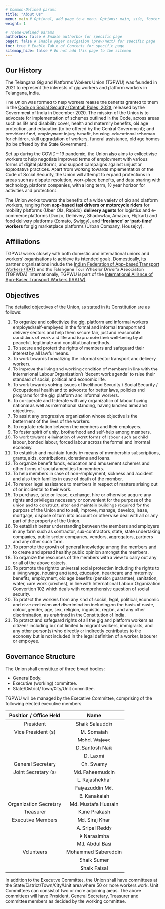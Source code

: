 ```yaml
---
# Common-Defined params
title: "About Us"
menu: main # Optional, add page to a menu. Options: main, side, footer
weight: 1

# Theme-Defined params
authorbox: false # Enable authorbox for specific page
pager: false # Enable pager navigation (prev/next) for specific page
toc: true # Enable Table of Contents for specific page
sitemap_hide: false # Do not add this page to the sitemap
---
```


## Our History

The Telangana Gig and Platforms Workers Union (TGPWU) was founded in 2021 to represent the interests of gig workers and platform workers in Telangana, India. 

The Union was formed to help workers realise the benefits granted to them in the [Code on Social Security (Central) Rules, 2020](https://labour.gov.in/sites/default/files/SS_Code_Gazette.pdf), released by the Government of India in December 2020. The mission of the Union is to advocate for implementation of schemes outlined in the Code, across areas such as life and disability cover, health and maternity benefits, old age protection, and education (to be offered by the Central Government); and  provident fund, employment injury benefit, housing, educational schemes for children, skill upgradation of workers, funeral assistance, old age homes (to be offered by the State Government). 

Set up during the COVID – 19 pandemic, the Union also aims to collectivise workers to help negotiate improved terms of employment with various forms of digital platforms, and support campaigns against unjust or exploitative practices. Apart from working towards implementation of the Code of Social Security, the Union will attempt to expand protections in areas such as dispute resolution, work-place benefits, and data sharing with technology platform companies, with a long term, 10 year horizon for activities and protections.  

The Union works towards the benefits of a wide variety of gig and platform workers, ranging from __app-based taxi drivers or motorcycle riders__ for mobility platforms (Uber, Ola, Rapido), __delivery agents__ for logistics and e-commerce platforms (Dunzo, Delhivery, Shadowfax, Amazon, Flipkart) and food delivery platforms (Zomato, Swiggy), and __‘freelance’ or ‘part-time’ workers__ for gig marketplace platforms (Urban Company, Housejoy).

## Affiliations

TGPWU works closely with both domestic and international unions and workers’ organisations to achieve its intended goals. Domestically, its partner organisations include the [Indian Federation of App-based Transport Workers (IFAT)](https://twitter.com/Connect_IFAT) and the Telangana Four Wheeler Driver’s Association (TGFWDA). Internationally, TGPWU is part of the [International Alliance of App-Based Transport Workers (IAATW)](https://iaatw.org/).

## Objectives

The detailed objectives of the Union, as stated in its Constitution are as follows:

1. To organize and collectivize the gig, platform and informal workers employed/self-employed in the formal and informal transport and delivery sectors and help them secure fair, just and reasonable conditions of work and life and to promote their well-being by all peaceful, legitimate and constitutional methods.
2. To secure and protect the rights of members and safeguard their interest by all lawful means.
3. To work towards formalizing the informal sector transport and delivery workers.
4. To improve the living and working condition of members in line with the International Labour Organization’s ‘decent work agenda’ to raise their standard of social, political and economic life.
5. To work towards solving issues of livelihood Security / Social Security / Occupational health and to advocate for better laws, policies and programs for the gig, platform and informal workers.
6. To co-operate and federate with any organization of labour having national as well as international standing, having kindred aims and objectives.
7. To assist any progressive organization whose objective is the betterment of the lives of the workers.
8. To regulate relation between the members and their employers.
9. To foster spirit of unity, brotherhood and self-help among members.
10. To work towards elimination of worst forms of labour such as child labour, bonded labour, forced labour across the formal and informal economy.
11. To establish and maintain funds by means of membership subscriptions, grants, aids, contributions, donations and loans.
12. To organize benefit funds, education and amusement schemes and other forms of social amenities for members.
13. To help members in case of non-employment, sickness and accident and also their families in case of death of the member.
14. To render legal assistance to members in respect of matters arising out of or incidental to their work.
15. To purchase, take on lease, exchange, hire or otherwise acquire any rights and privileges necessary or convenient for the purpose of the union and to construct, alter and maintain buildings required for the purpose of the Union and to sell, improve, manage, develop, lease, mortgage, dispose of turn into account or otherwise deal with all or any part of the property of the Union.
16. To establish better understanding between the members and employers in any form such as contractor, sub-contractors, state, state undertaking companies, public sector companies, vendors, aggregators, partners and any other such form.
17. To promote the growth of general knowledge among the members and to create and spread healthy public opinion amongst the members.
18. To organize the resources of the members with a view to carry out any or all of the above objects. 
19. To promote the right to universal social protection including the rights to a living wage, housing and land, education, healthcare and maternity benefits, employment, old age benefits (pension guarantee), sanitation, water, care work (crèches), in line with International Labour Organization Convention 102 which deals with comprehensive question of social security.
20. To protect the workers from any kind of social, legal, political, economic and civic exclusion and discrimination including on the basis of caste, colour, gender, age, sex, religion, linguistic, region, and any other discrimination, as enshrined in the Constitution of India.
21. To protect and safeguard rights of all the gig and platform workers as citizens including but not limited to migrant workers, immigrants, and any other person(s) who directly or indirectly contributes to the economy but is not included in the legal definition of a worker, labourer or employee.

## Governance Structure

The Union shall constitute of three broad bodies:

* General Body.  
* Executive (working) committee. 
* State/District/Town/City/Unit committee.

TGPWU will be managed by the Executive Committee, comprising of the following elected executive members:

| Position / Office Held | Name |
|:------:|:------:|
|President|Shaik Salauddin|
|Vice President (s)|M. Somaiah|
||Mohd. Wajeed|
||D. Santosh Naik|
||D. Laxmi|
|General Secretary|Ch. Swamy|
|Joint Secretary (s)|Md. Faheemuddin|
||L. Rajashekhar|
||Faiyazuddin Md. |
||B. Kanakaiah|
|Organization Secretary|Md. Mustafa Hussain|
|Treasurer|Kune Prakash|
|Executive Members|Md. Siraj Khan|
||A. Sripal Reddy|
||K Narasimha|
||Md. Abdul Basi|
|Volunteers|Mohammed Saberuddin|
||Shaik Sumer|
||Shaik Faisal|

In addition to the Executive Committee, the Union shall have committees at the State/District/Town/City/Unit area where 50 or more workers work. Unit Committees can consist of two or more adjoining areas. The above committees will have President, General Secretary, Treasurer and committee members as decided by the working committee.
